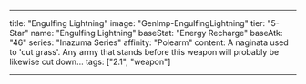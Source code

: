 ---

title: "Engulfing Lightning"
image: "GenImp-EngulfingLightning"
tier: "5-Star"
name: "Engulfing Lightning"
baseStat: "Energy Recharge"
baseAtk: "46"
series: "Inazuma Series"
affinity: "Polearm"
content: A naginata used to 'cut grass'. Any army that stands before this weapon will probably be likewise cut down...
tags: ["2.1", "weapon"]

---